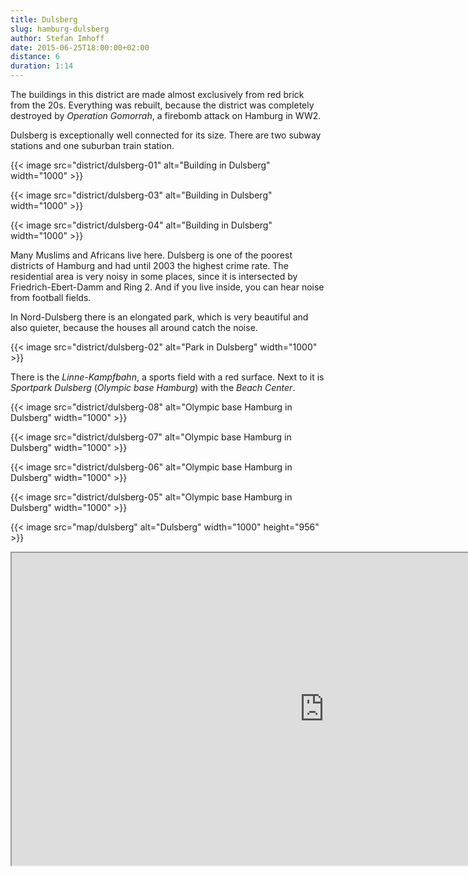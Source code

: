 ```yaml
---
title: Dulsberg
slug: hamburg-dulsberg
author: Stefan Imhoff
date: 2015-06-25T18:00:00+02:00
distance: 6
duration: 1:14
---
```


The buildings in this district are made almost exclusively from red brick from the 20s. Everything was rebuilt, because the district was completely destroyed by _Operation Gomorrah_, a firebomb attack on Hamburg in WW2. 

Dulsberg is exceptionally well connected for its size. There are two subway stations and one suburban train station.

{{< image src="district/dulsberg-01" alt="Building in Dulsberg" width="1000" >}}

{{< image src="district/dulsberg-03" alt="Building in Dulsberg" width="1000" >}}

{{< image src="district/dulsberg-04" alt="Building in Dulsberg" width="1000" >}}

Many Muslims and Africans live here. Dulsberg is one of the poorest districts of Hamburg and had until 2003 the highest crime rate. The residential area is very noisy in some places, since it is intersected by Friedrich-Ebert-Damm and Ring 2. And if you live inside, you can hear noise from football fields.

In Nord-Dulsberg there is an elongated park, which is very beautiful and also quieter, because the houses all around catch the noise.

{{< image src="district/dulsberg-02" alt="Park in Dulsberg" width="1000" >}}

There is the _Linne-Kampfbahn_, a sports field with a red surface. Next to it is _Sportpark Dulsberg_ (_Olympic base Hamburg_) with the _Beach Center_.

{{< image src="district/dulsberg-08" alt="Olympic base Hamburg in Dulsberg" width="1000" >}}

{{< image src="district/dulsberg-07" alt="Olympic base Hamburg in Dulsberg" width="1000" >}}

{{< image src="district/dulsberg-06" alt="Olympic base Hamburg in Dulsberg" width="1000" >}}

{{< image src="district/dulsberg-05" alt="Olympic base Hamburg in Dulsberg" width="1000" >}}

{{< image src="map/dulsberg" alt="Dulsberg" width="1000" height="956" >}}

<iframe class="map" src="https://www.google.com/maps/d/u/0/embed?mid=1AnMqAxAuujp1SmoHMmTPpfvPCfQ" width="1000" height="500">
</iframe>
